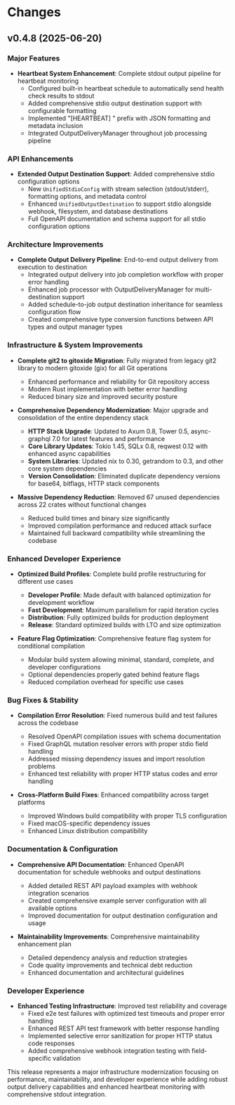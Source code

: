 # Changes

## v0.4.8 (2025-06-20)

### Major Features
- **Heartbeat System Enhancement**: Complete stdout output pipeline for heartbeat monitoring
  - Configured built-in heartbeat schedule to automatically send health check results to stdout
  - Added comprehensive stdio output destination support with configurable formatting
  - Implemented "[HEARTBEAT] " prefix with JSON formatting and metadata inclusion
  - Integrated OutputDeliveryManager throughout job processing pipeline

### API Enhancements
- **Extended Output Destination Support**: Added comprehensive stdio configuration options
  - New `UnifiedStdioConfig` with stream selection (stdout/stderr), formatting options, and metadata control
  - Enhanced `UnifiedOutputDestination` to support stdio alongside webhook, filesystem, and database destinations
  - Full OpenAPI documentation and schema support for all stdio configuration options

### Architecture Improvements
- **Complete Output Delivery Pipeline**: End-to-end output delivery from execution to destination
  - Integrated output delivery into job completion workflow with proper error handling
  - Enhanced job processor with OutputDeliveryManager for multi-destination support
  - Added schedule-to-job output destination inheritance for seamless configuration flow
  - Created comprehensive type conversion functions between API types and output manager types

### Infrastructure & System Improvements
- **Complete git2 to gitoxide Migration**: Fully migrated from legacy git2 library to modern gitoxide (gix) for all Git operations
  - Enhanced performance and reliability for Git repository access
  - Modern Rust implementation with better error handling
  - Reduced binary size and improved security posture

- **Comprehensive Dependency Modernization**: Major upgrade and consolidation of the entire dependency stack
  - **HTTP Stack Upgrade**: Updated to Axum 0.8, Tower 0.5, async-graphql 7.0 for latest features and performance
  - **Core Library Updates**: Tokio 1.45, SQLx 0.8, reqwest 0.12 with enhanced async capabilities
  - **System Libraries**: Updated nix to 0.30, getrandom to 0.3, and other core system dependencies
  - **Version Consolidation**: Eliminated duplicate dependency versions for base64, bitflags, HTTP stack components

- **Massive Dependency Reduction**: Removed 67 unused dependencies across 22 crates without functional changes
  - Reduced build times and binary size significantly
  - Improved compilation performance and reduced attack surface
  - Maintained full backward compatibility while streamlining the codebase

### Enhanced Developer Experience
- **Optimized Build Profiles**: Complete build profile restructuring for different use cases
  - **Developer Profile**: Made default with balanced optimization for development workflow
  - **Fast Development**: Maximum parallelism for rapid iteration cycles
  - **Distribution**: Fully optimized builds for production deployment
  - **Release**: Standard optimized builds with LTO and size optimization

- **Feature Flag Optimization**: Comprehensive feature flag system for conditional compilation
  - Modular build system allowing minimal, standard, complete, and developer configurations
  - Optional dependencies properly gated behind feature flags
  - Reduced compilation overhead for specific use cases

### Bug Fixes & Stability
- **Compilation Error Resolution**: Fixed numerous build and test failures across the codebase
  - Resolved OpenAPI compilation issues with schema documentation
  - Fixed GraphQL mutation resolver errors with proper stdio field handling
  - Addressed missing dependency issues and import resolution problems
  - Enhanced test reliability with proper HTTP status codes and error handling

- **Cross-Platform Build Fixes**: Enhanced compatibility across target platforms
  - Improved Windows build compatibility with proper TLS configuration
  - Fixed macOS-specific dependency issues
  - Enhanced Linux distribution compatibility

### Documentation & Configuration
- **Comprehensive API Documentation**: Enhanced OpenAPI documentation for schedule webhooks and output destinations
  - Added detailed REST API payload examples with webhook integration scenarios
  - Created comprehensive example server configuration with all available options
  - Improved documentation for output destination configuration and usage

- **Maintainability Improvements**: Comprehensive maintainability enhancement plan
  - Detailed dependency analysis and reduction strategies
  - Code quality improvements and technical debt reduction
  - Enhanced documentation and architectural guidelines

### Developer Experience
- **Enhanced Testing Infrastructure**: Improved test reliability and coverage
  - Fixed e2e test failures with optimized test timeouts and proper error handling
  - Enhanced REST API test framework with better response handling
  - Implemented selective error sanitization for proper HTTP status code responses
  - Added comprehensive webhook integration testing with field-specific validation

This release represents a major infrastructure modernization focusing on performance, maintainability, and developer experience while adding robust output delivery capabilities and enhanced heartbeat monitoring with comprehensive stdout integration.

